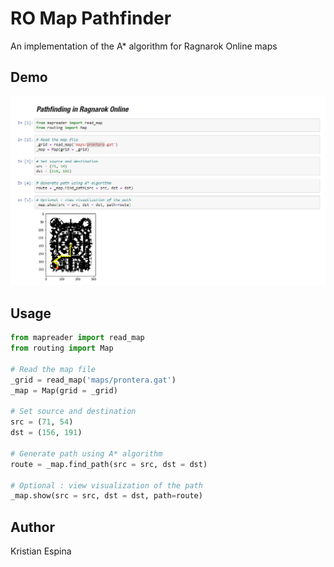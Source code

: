 # RO Map Pathfinder

An implementation of the A* algorithm for Ragnarok Online maps

## Demo

![Image of the demo](docs/demo.png)

## Usage

```py
from mapreader import read_map
from routing import Map

# Read the map file
_grid = read_map('maps/prontera.gat')
_map = Map(grid = _grid)

# Set source and destination
src = (71, 54)
dst = (156, 191)

# Generate path using A* algorithm
route = _map.find_path(src = src, dst = dst)

# Optional : view visualization of the path
_map.show(src = src, dst = dst, path=route)
```

## Author

Kristian Espina